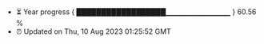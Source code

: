 - ⏳ Year progress { ██████████████████▁▁▁▁▁▁▁▁▁▁▁▁ } 60.56 %
- ⏰ Updated on Thu, 10 Aug 2023 01:25:52 GMT

